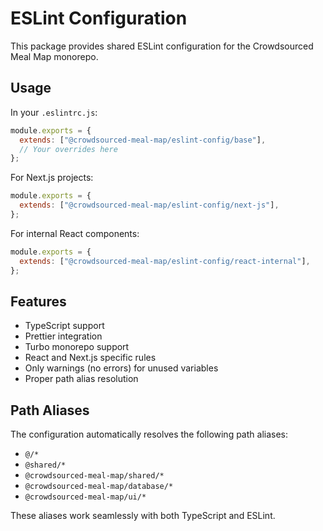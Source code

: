 # ESLint Configuration

This package provides shared ESLint configuration for the Crowdsourced Meal Map monorepo.

## Usage

In your `.eslintrc.js`:

```javascript
module.exports = {
  extends: ["@crowdsourced-meal-map/eslint-config/base"],
  // Your overrides here
};
```

For Next.js projects:

```javascript
module.exports = {
  extends: ["@crowdsourced-meal-map/eslint-config/next-js"],
};
```

For internal React components:

```javascript
module.exports = {
  extends: ["@crowdsourced-meal-map/eslint-config/react-internal"],
};
```

## Features

- TypeScript support
- Prettier integration
- Turbo monorepo support
- React and Next.js specific rules
- Only warnings (no errors) for unused variables
- Proper path alias resolution

## Path Aliases

The configuration automatically resolves the following path aliases:

- `@/*`
- `@shared/*`
- `@crowdsourced-meal-map/shared/*`
- `@crowdsourced-meal-map/database/*`
- `@crowdsourced-meal-map/ui/*`

These aliases work seamlessly with both TypeScript and ESLint.
